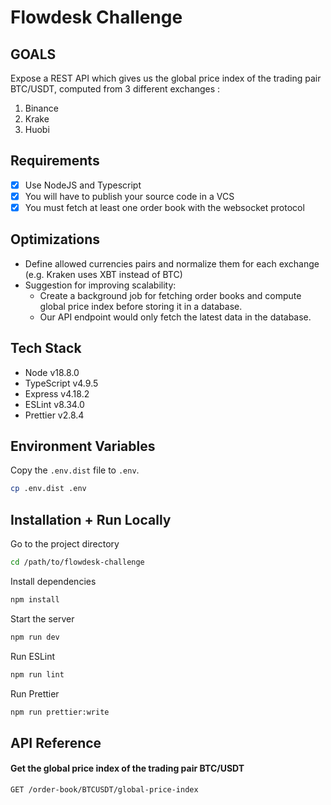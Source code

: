 # Flowdesk Challenge

##  GOALS
Expose a REST API which gives us the global price index of the trading pair BTC/USDT, computed
from 3 different exchanges :

1. Binance
2. Krake
3. Huobi

## Requirements

- [x] Use NodeJS and Typescript
- [x] You will have to publish your source code in a VCS
- [x] You must fetch at least one order book with the websocket protocol

## Optimizations

- Define allowed currencies pairs and normalize them for each exchange (e.g. Kraken uses XBT instead of BTC)
- Suggestion for improving scalability:
  - Create a background job for fetching order books and compute global price index before storing it in a database. 
  - Our API endpoint would only fetch the latest data in the database.

## Tech Stack

- Node v18.8.0
- TypeScript v4.9.5
- Express v4.18.2
- ESLint v8.34.0
- Prettier v2.8.4

## Environment Variables

Copy the `.env.dist` file to `.env`.

```bash
cp .env.dist .env
```

## Installation + Run Locally

Go to the project directory

```bash
cd /path/to/flowdesk-challenge
```

Install dependencies

```bash
npm install
```

Start the server

```bash
npm run dev
```

Run ESLint

```bash
npm run lint
```

Run Prettier

```bash
npm run prettier:write
```

## API Reference

#### Get the global price index of the trading pair BTC/USDT

```http
GET /order-book/BTCUSDT/global-price-index
```
